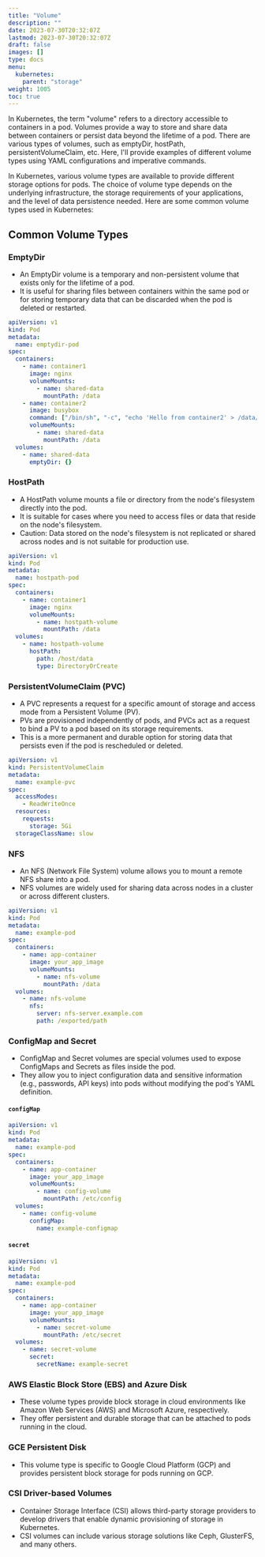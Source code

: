 ```yaml
---
title: "Volume"
description: ""
date: 2023-07-30T20:32:07Z
lastmod: 2023-07-30T20:32:07Z
draft: false
images: []
type: docs
menu:
  kubernetes:
    parent: "storage"
weight: 1005
toc: true
---
```


In Kubernetes, the term "volume" refers to a directory accessible to containers in a pod. Volumes provide a way to store and share data between containers or persist data beyond the lifetime of a pod. There are various types of volumes, such as emptyDir, hostPath, persistentVolumeClaim, etc. Here, I'll provide examples of different volume types using YAML configurations and imperative commands.

In Kubernetes, various volume types are available to provide different storage options for pods. The choice of volume type depends on the underlying infrastructure, the storage requirements of your applications, and the level of data persistence needed. Here are some common volume types used in Kubernetes:

## Common Volume Types
### EmptyDir
  - An EmptyDir volume is a temporary and non-persistent volume that exists only for the lifetime of a pod.
  - It is useful for sharing files between containers within the same pod or for storing temporary data that can be discarded when the pod is deleted or restarted.

```yaml
apiVersion: v1
kind: Pod
metadata:
  name: emptydir-pod
spec:
  containers:
    - name: container1
      image: nginx
      volumeMounts:
        - name: shared-data
          mountPath: /data
    - name: container2
      image: busybox
      command: ["/bin/sh", "-c", "echo 'Hello from container2' > /data/file.txt"]
      volumeMounts:
        - name: shared-data
          mountPath: /data
  volumes:
    - name: shared-data
      emptyDir: {}
```

### HostPath
  - A HostPath volume mounts a file or directory from the node's filesystem directly into the pod.
  - It is suitable for cases where you need to access files or data that reside on the node's filesystem.
  - Caution: Data stored on the node's filesystem is not replicated or shared across nodes and is not suitable for production use.

```yaml
apiVersion: v1
kind: Pod
metadata:
  name: hostpath-pod
spec:
  containers:
    - name: container1
      image: nginx
      volumeMounts:
        - name: hostpath-volume
          mountPath: /data
  volumes:
    - name: hostpath-volume
      hostPath:
        path: /host/data
        type: DirectoryOrCreate
```

### PersistentVolumeClaim (PVC)
  - A PVC represents a request for a specific amount of storage and access mode from a Persistent Volume (PV).
  - PVs are provisioned independently of pods, and PVCs act as a request to bind a PV to a pod based on its storage requirements.
  - This is a more permanent and durable option for storing data that persists even if the pod is rescheduled or deleted.

```yaml
apiVersion: v1
kind: PersistentVolumeClaim
metadata:
  name: example-pvc
spec:
  accessModes:
    - ReadWriteOnce
  resources:
    requests:
      storage: 5Gi
  storageClassName: slow
```

### NFS
  - An NFS (Network File System) volume allows you to mount a remote NFS share into a pod.
  - NFS volumes are widely used for sharing data across nodes in a cluster or across different clusters.

```yaml
apiVersion: v1
kind: Pod
metadata:
  name: example-pod
spec:
  containers:
    - name: app-container
      image: your_app_image
      volumeMounts:
        - name: nfs-volume
          mountPath: /data
  volumes:
    - name: nfs-volume
      nfs:
        server: nfs-server.example.com
        path: /exported/path
```

### ConfigMap and Secret
  - ConfigMap and Secret volumes are special volumes used to expose ConfigMaps and Secrets as files inside the pod.
  - They allow you to inject configuration data and sensitive information (e.g., passwords, API keys) into pods without modifying the pod's YAML definition.

#### `configMap`
```yaml
apiVersion: v1
kind: Pod
metadata:
  name: example-pod
spec:
  containers:
    - name: app-container
      image: your_app_image
      volumeMounts:
        - name: config-volume
          mountPath: /etc/config
  volumes:
    - name: config-volume
      configMap:
        name: example-configmap
```
#### `secret`
```yaml
apiVersion: v1
kind: Pod
metadata:
  name: example-pod
spec:
  containers:
    - name: app-container
      image: your_app_image
      volumeMounts:
        - name: secret-volume
          mountPath: /etc/secret
  volumes:
    - name: secret-volume
      secret:
        secretName: example-secret
```

### AWS Elastic Block Store (EBS) and Azure Disk
  - These volume types provide block storage in cloud environments like Amazon Web Services (AWS) and Microsoft Azure, respectively.
  - They offer persistent and durable storage that can be attached to pods running in the cloud.

### GCE Persistent Disk
  - This volume type is specific to Google Cloud Platform (GCP) and provides persistent block storage for pods running on GCP.

### CSI Driver-based Volumes
  - Container Storage Interface (CSI) allows third-party storage providers to develop drivers that enable dynamic provisioning of storage in Kubernetes.
  - CSI volumes can include various storage solutions like Ceph, GlusterFS, and many others.
